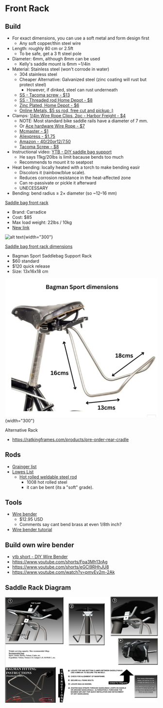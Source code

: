 # Front Rack

## Build 

- For exact dimensions, you can use a soft metal and form design first 
    - Any soft copper/thin steel wire
- Length: roughly 80 cm or 2.5ft 
    - To be safe, get a 3 ft steel pole
- Diameter: 6mm, although 8mm can be used 
    - Kelly's saddle mount is 6mm ~1/4in
- Material: Stainless steel (won't corrode in water)
    - 304 stainless steel
    - Cheaper Alternative: Galvanized steel (zinc coating will rust but protect steel)
        - However, if dinked, steel can rust underneath
    - [SS - Tacoma screw - $13](https://www.tacomascrew.com/Catalog/fasteners/rods-and-studs/round-rod/304-stainless-steel/127-702-1)
    - [SS - Threaded rod Home Depot - $8](https://www.homedepot.com/p/Everbilt-1-4-in-x-3-ft-Stainless-Steel-Coarse-Threaded-Rod-7803/332735299)
    - [Zinc Plated, Home Depot - $6](https://www.homedepot.com/p/Everbilt-1-4-in-x-3-ft-Zinc-Plated-Steel-Solid-Round-Rod-1601/332734030)
    - [Online Metals, $5 ss rod, free cut and pickup :)](https://www.onlinemetals.com/en/buy/stainless-steel/0-25-stainless-round-bar-304-304l-annealed-cold-finish/pid/73)
- Clamps: [1/4in Wire Rope Clips, 2pc - Harbor Freight - $4](https://www.harborfreight.com/2-piece-1-4-quarter-inch-wire-rope-clips-93891.html)
    - NOTE: Most standard bike saddle rails have a diameter of 7 mm.
    - Or [Ace hardware Wire Rope - $7](https://www.acehardware.com/departments/hardware/chain-and-rope/rope-and-chain-accessories/77725)
    - [Mcmaster - $1](https://www.mcmaster.com/30325T63/)
    - [Aliexpress - $1.75](https://www.aliexpress.us/item/3256805937890967.html?mp=1&pdp_npi=5%40dis!USD!USD%201.75!USD%201.75!!USD%201.75!!!%402103146f17553379577858130e5ede!12000035861822735!ct!US!2624340281!!1!0&gatewayAdapt=glo2usa)
    - [Amazon - 40/$20 or 12/$7.50](https://www.amazon.com/gp/product/B0F1CW5LPL?psc=1)
    - [Tacoma Screw - $8](https://www.tacomascrew.com/Product/552-123)
- Instructional video: [YTB - DIY saddle bag support](https://youtu.be/dy4tRtDtaro)
    - He says 11kg/20lbs is limit bacause bends too much
    - Recommends to mount it to seatpost
- Heat bending: locally heated with a torch to make bending easir
    - Discolors it (rainbow/blue scale).
    - Reduces corrosion resistance in the heat-affected zone 
    - Can re-passivate or pickle it afterward
    - UNECESSARY
- Bending: bend radius ≥ 2× diameter (so ~12–16 mm)

[Saddle bag front rack](https://analogcycles.com/products/carradice-saddle-bag-support)

- Brand: Carradice
- Cost: $85
- Max load weight: 22lbs / 10kg
- [New link](https://builtbyswift.com/products/carridice-bagman-support)

![alt text](../images/saddle-rack.png){width="300"}

[Saddle bag front rack dimensions](https://carradice.co.uk/products/bagman-sport-saddlebag-support-rack)


- Bagman Sport Saddlebag Support Rack
- $60 standard
- $120 quick release
- Size: 13x16x18 cm

![alt text](../images/saddle-rack-dimensions.png){width="300"}

Alternative Rack

- https://ratkingframes.com/products/pre-order-rear-cradle

## Rods

- [Grainger list](https://www.grainger.com/category/raw-materials/metals/carbon-steel/carbon-steel-bars-rods-discs/inch-carbon-steel-rods-discs?attrs=Outside+Diameter%7C1%2F4+in&filters=attrs&searchQuery=steel+rod&sst=4&tv_optin=true)
- [Lowes List](https://www.lowes.com/search?searchTerm=steel%20rod&refinement=2511107848)
    -  [Hot rolled weldable steel rod](https://www.lowes.com/pd/Hillman-1-4-in-dia-x-6-ft-L-Plain-Hot-Rolled-Steel-Weldable-Solid-Round-Rod/3059271)
          -  1008 hot rolled steel
          -  it can be bent (its a "soft" grade).

## Tools

- [Wire bender](https://micromark.com/products/vise-mounted-wire-bender?keyword=Wire%20BENDER)
    - $12.95 USD
    - Comments say cant bend brass at even 1/8th inch?
- [Wire bender tutorial](https://www.youtube.com/watch?v=3QzrwPx9fNs)

## Build own wire bender

- [ytb short - DIY Wire Bender](https://youtube.com/shorts/j8UmDM5gWwU?si=xb-FGSEopVHPf17v)
- https://www.youtube.com/shorts/Fpa3Mh13rAg
- https://www.youtube.com/shorts/eGCl9RHhJU8
- https://www.youtube.com/watch?v=pmvEv2m-2Ak

## Saddle Rack Diagram

![alt text](../images/saddle-rack-diagram.png)
